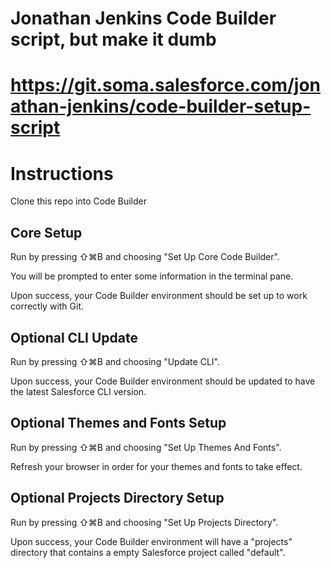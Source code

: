 # Jonathan Jenkins Code Builder script, but make it dumb
# https://git.soma.salesforce.com/jonathan-jenkins/code-builder-setup-script
# Instructions

Clone this repo into Code Builder

## Core Setup

Run by pressing ⇧⌘B and choosing "Set Up Core Code Builder".<br/>

You will be prompted to enter some information in the terminal pane.<br/>

Upon success, your Code Builder environment should be set up to work correctly with Git.


## Optional CLI Update

Run by pressing ⇧⌘B and choosing "Update CLI".<br/>

Upon success, your Code Builder environment should be updated to have the latest Salesforce CLI version.

## Optional Themes and Fonts Setup

Run by pressing ⇧⌘B and choosing "Set Up Themes And Fonts".

Refresh your browser in order for your themes and fonts to take effect.

## Optional Projects Directory Setup

Run by pressing ⇧⌘B and choosing "Set Up Projects Directory".<br/>

Upon success, your Code Builder environment will have a "projects" directory that contains a empty Salesforce project called "default".